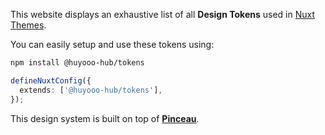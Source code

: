 This website displays an exhaustive list of all **Design Tokens** used in [Nuxt Themes](https://github.com/nuxt-themes).

You can easily setup and use these tokens using:

```bash
npm install @huyooo-hub/tokens
```

```ts
defineNuxtConfig({
  extends: ['@huyooo-hub/tokens'],
});
```

This design system is built on top of [**Pinceau**](https://github.com/Tahul/pinceau).
